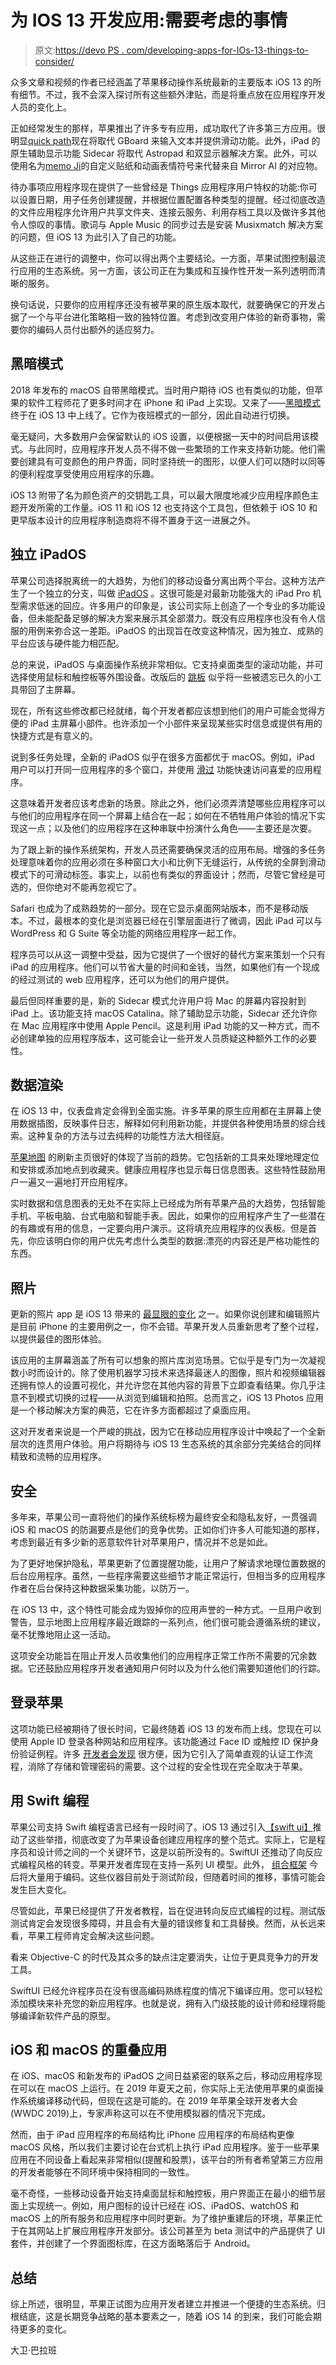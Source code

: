 # 为 IOS 13 开发应用:需要考虑的事情

> 原文:[https://devo PS . com/developing-apps-for-IOs-13-things-to-consider/](https://devops.com/developing-apps-for-ios-13-things-to-consider/)

众多文章和视频的作者已经涵盖了苹果移动操作系统最新的主要版本 iOS 13 的所有细节。不过，我不会深入探讨所有这些额外津贴，而是将重点放在应用程序开发人员的变化上。

正如经常发生的那样，苹果推出了许多专有应用，成功取代了许多第三方应用。很明显[quick path](https://www.macrumors.com/how-to/use-quickpath-swipe-keyboard-iphone-and-ipad/)现在将取代 GBoard 来输入文本并提供滑动功能。此外，iPad 的原生辅助显示功能 Sidecar 将取代 Astropad 和双显示器解决方案。此外，可以使用名为[memo Ji](https://support.apple.com/en-us/HT208986)的自定义贴纸和动画表情符号来代替来自 Mirror AI 的对应物。

待办事项应用程序现在提供了一些曾经是 Things 应用程序用户特权的功能:你可以设置日期，用子任务创建提醒，并根据位置配置各种类型的提醒。经过彻底改造的文件应用程序允许用户共享文件夹、连接云服务、利用存档工具以及做许多其他令人惊叹的事情。歌词与 Apple Music 的同步过去是安装 Musixmatch 解决方案的问题，但 iOS 13 为此引入了自己的功能。

从这些正在进行的调整中，你可以得出两个主要结论。一方面，苹果试图控制最流行应用的生态系统。另一方面，该公司正在为集成和互操作性开发一系列透明而清晰的服务。

换句话说，只要你的应用程序还没有被苹果的原生版本取代，就要确保它的开发占据了一个与平台进化策略相一致的独特位置。考虑到改变用户体验的新奇事物，需要你的编码人员付出额外的适应努力。

## **黑暗模式**

2018 年发布的 macOS 自带黑暗模式。当时用户期待 iOS 也有类似的功能，但苹果的软件工程师花了更多时间才在 iPhone 和 iPad 上实现。又来了——[黑暗模式](https://www.apple.com/ios/ios-13/features/) 终于在 iOS 13 中上线了。它作为夜班模式的一部分，因此自动进行切换。

毫无疑问，大多数用户会保留默认的 iOS 设置，以便根据一天中的时间启用该模式。与此同时，应用程序开发人员不得不做一些繁琐的工作来支持新功能。他们需要创建具有可变颜色的用户界面，同时坚持统一的图形，以便人们可以随时以同等的便利程度享受使用应用程序的乐趣。

iOS 13 附带了名为颜色资产的交钥匙工具，可以最大限度地减少应用程序颜色主题开发所需的工作量。iOS 11 和 iOS 12 也支持这个工具包，但依赖于 iOS 10 和更早版本设计的应用程序制造商将不得不置身于这一进展之外。

## **独立 iPadOS**

苹果公司选择脱离统一的大趋势，为他们的移动设备分离出两个平台。这种方法产生了一个独立的分支，叫做 [iPadOS](https://www.youtube.com/watch?v=nEAw2Ei7djY) 。这很可能是对最新功能强大的 iPad Pro 机型需求低迷的回应。许多用户的印象是，该公司实际上创造了一个专业的多功能设备，但未能配备足够的解决方案来展示其全部潜力。既没有应用程序也没有令人信服的用例来弥合这一差距。iPadOS 的出现旨在改变这种情况，因为独立、成熟的平台应该与硬件能力相匹配。

总的来说，iPadOS 与桌面操作系统非常相似。它支持桌面类型的滚动功能，并可选择使用鼠标和触控板等外围设备。改版后的 [跳板](https://en.wikipedia.org/wiki/SpringBoard) 似乎将一些被遗忘已久的小工具带回了主屏幕。

现在，所有这些修改都已经就绪，每个开发者都应该想到他们的用户可能会觉得方便的 iPad 主屏幕小部件。也许添加一个小部件来呈现某些实时信息或提供有用的快捷方式是有意义的。

说到多任务处理，全新的 iPadOS 似乎在很多方面都优于 macOS。例如，iPad 用户可以打开同一应用程序的多个窗口，并使用 [滑过](https://support.apple.com/en-us/HT207582) 功能快速访问喜爱的应用程序。

这意味着开发者应该考虑新的场景。除此之外，他们必须弄清楚哪些应用程序可以与他们的应用程序在同一个屏幕上结合在一起；如何在不牺牲用户体验的情况下实现这一点；以及他们的应用程序在这种串联中扮演什么角色——主要还是次要。

为了跟上新的操作系统架构，开发人员还需要确保灵活的应用布局。增强的多任务处理意味着你的应用必须在多种窗口大小和比例下无缝运行，从传统的全屏到滑动模式下的可滑动标签。事实上，以前也有类似的界面设计；然而，尽管它曾经是可选的，但你绝对不能再忽视它了。

Safari 也成为了成熟趋势的一部分。现在它显示桌面网站版本，而不是移动版本。不过，最根本的变化是浏览器已经在引擎层面进行了微调，因此 iPad 可以与 WordPress 和 G Suite 等全功能的网络应用程序一起工作。

程序员可以从这一调整中受益，因为它提供了一个很好的替代方案来策划一个只有 iPad 的应用程序。他们可以节省大量的时间和金钱，当然，如果他们有一个现成的经过测试的 web 应用程序，还可以为他们的用户提供。

最后但同样重要的是，新的 Sidecar 模式允许用户将 Mac 的屏幕内容投射到 iPad 上。该功能支持 macOS Catalina。除了辅助显示功能，Sidecar 还允许你在 Mac 应用程序中使用 Apple Pencil。这是利用 iPad 功能的又一种方式，而不必创建单独的应用程序版本，这可能会让一些开发人员质疑这种额外工作的必要性。

## **数据渲染**

在 iOS 13 中，仪表盘肯定会得到全面实施。许多苹果的原生应用都在主屏幕上使用数据插图，反映事件日志，解释如何利用新功能，并提供各种使用场景的综合线索。这种复杂的方法与过去纯粹的功能性方法大相径庭。

[苹果地图](https://www.apple.com/ios/maps/) 的刷新主页很好的体现了当前的趋势。它包括新的工具来处理地理定位和安排或添加地点到收藏夹。健康应用程序也显示每日信息图表。这些特性鼓励用户一遍又一遍地打开应用程序。

实时数据和信息图表的无处不在实际上已经成为所有苹果产品的大趋势，包括智能手机、平板电脑、台式电脑和智能手表。因此，如果你的应用程序产生了一些潜在的有趣或有用的信息，一定要向用户演示。这将填充应用程序的仪表板。但是首先，你应该明白你的用户优先考虑什么类型的数据:漂亮的内容还是严格功能性的东西。

## **照片**

更新的照片 app 是 iOS 13 带来的 [最显眼的变化](https://www.cnet.com/how-to/iphone-photos-just-got-a-big-update-what-you-need-to-know/) 之一。如果你说创建和编辑照片是目前 iPhone 的主要用例之一，你不会错。苹果开发人员重新思考了整个过程，以提供最佳的图形体验。

该应用的主屏幕涵盖了所有可以想象的照片库浏览场景。它似乎是专门为一次凝视数小时而设计的。除了使用机器学习技术来选择最迷人的图像，照片和视频编辑器还拥有惊人的设置可视化，并允许您在其他内容的背景下立即查看结果。你几乎注意不到模式切换的过程——从浏览到编辑和拍照。总而言之，iOS 13 Photos 应用是一个移动解决方案的典范，它在许多方面都超过了桌面应用。

这对开发者来说是一个严峻的挑战，因为它在移动应用程序设计中唤起了一个全新层次的连贯用户体验。用户将期待与 iOS 13 生态系统的其余部分完美结合的同样精致和流畅的应用程序。

## **安全**

多年来，苹果公司一直将他们的操作系统标榜为最终安全和隐私友好，一贯强调 iOS 和 macOS 的防漏要点是他们的竞争优势。正如你们许多人可能知道的那样，考虑到最近有多少新的恶意软件[](https://macsecurity.net/view/187-remove-any-search-virus-from-mac)针对苹果用户，情况并不总是如此。

为了更好地保护隐私，苹果更新了位置提醒功能，让用户了解请求地理位置数据的后台应用程序。虽然，一些程序需要这些细节才能正常运行，但相当多的应用程序作者在后台保持这种数据采集功能，以防万一。

在 iOS 13 中，这个特性可能会成为毁掉你的应用声誉的一种方式。一旦用户收到警告，显示地图上应用程序最近跟踪的一系列点，他们很可能会遵循系统的建议，毫不犹豫地阻止这一活动。

这项安全功能旨在阻止开发人员收集他们的应用程序正常工作所不需要的冗余数据。它还鼓励应用程序开发者通知用户何时以及为什么他们需要知道他们的行踪。

## **登录苹果**

这项功能已经被期待了很长时间，它最终随着 iOS 13 的发布而上线。您现在可以使用 Apple ID 登录各种网站和应用程序。该功能通过 Face ID 或触控 ID 保护身份验证例程。许多 [开发者会发现](https://developer.apple.com/sign-in-with-apple/get-started/) 很方便，因为它引入了简单直观的认证工作流程，消除了存储和管理密码的需要。这个过程的安全性现在完全取决于苹果。

## **用 Swift 编程**

苹果公司支持 Swift 编程语言已经有一段时间了。iOS 13 通过引入[【swift ui】](https://www.youtube.com/watch?v=IIDiqgdn2yo)推动了这些举措，彻底改变了为苹果设备创建应用程序的整个范式。实际上，它是程序员和设计师之间的一个关键环节，这是以前所没有的。SwiftUI 还推动了向反应式编程风格的转变。苹果开发者库现在支持一系列 UI 模型。此外， [组合框架](https://developer.apple.com/videos/play/wwdc2019/722/) 今后将大量用于编码。这些仪器目前处于测试阶段，但随着时间的推移，事情可能会发生巨大变化。

尽管如此，苹果已经提供了开发者教程，旨在促进转向反应式编程的过程。测试版测试肯定会发现很多障碍，并且会有大量的错误修复和工具替换。然而，从长远来看，苹果工程师肯定会解决这些问题。

看来 Objective-C 的时代及其众多的缺点注定要消失，让位于更具竞争力的开发工具。

SwiftUI 已经允许程序员在没有很高编码熟练程度的情况下编译应用。您可以轻松添加模块来补充您的新应用程序。也就是说，拥有入门级技能的设计师和经理将能够编译新软件产品的原型。

## **iOS 和 macOS 的重叠应用**

在 iOS、macOS 和新发布的 iPadOS 之间日益紧密的联系之后，移动应用程序现在可以在 macOS 上运行。在 2019 年夏天之前，你实际上无法使用苹果的桌面操作系统编译移动代码，但现在这是可能的。在 2019 年苹果全球开发者大会(WWDC 2019)上，专家声称这可以在不使用模拟器的情况下完成。

然而，由于 iPad 应用程序的布局结构比 iPhone 应用程序的布局结构更像 macOS 风格，所以我们主要讨论在台式机上执行 iPad 应用程序。鉴于一些苹果应用在不同设备上看起来非常相似(提醒和股票)，该平台的所有者希望第三方应用的开发者能够在不同环境中保持相同的一致性。

毫不奇怪，一些移动设备开始支持桌面鼠标和触控板，用户界面正在最小的细节层面上实现统一。例如，用户图标的设计已经在 iOS、iPadOS、watchOS 和 macOS 上的所有服务和应用程序中同时更新。为了维护重建后的环境，苹果正忙于在其网站上扩展应用程序开发部分。该公司甚至为 beta 测试中的产品提供了 UI 套件，并创建了一个界面图标库，在这方面略落后于 Android。

## **总结**

综上所述，很明显，苹果正试图为应用开发者建立并推进一个便捷的生态系统。归根结底，这是长期竞争战略的基本要素之一，随着 iOS 14 的到来，我们可能会期待更多的变化。

大卫·巴拉班